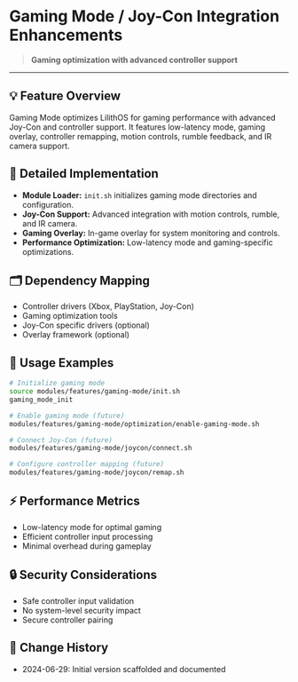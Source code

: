 # Gaming Mode / Joy-Con Integration Enhancements

> **Gaming optimization with advanced controller support**

---

## 💡 Feature Overview
Gaming Mode optimizes LilithOS for gaming performance with advanced Joy-Con and controller support. It features low-latency mode, gaming overlay, controller remapping, motion controls, rumble feedback, and IR camera support.

## 🧠 Detailed Implementation
- **Module Loader:** `init.sh` initializes gaming mode directories and configuration.
- **Joy-Con Support:** Advanced integration with motion controls, rumble, and IR camera.
- **Gaming Overlay:** In-game overlay for system monitoring and controls.
- **Performance Optimization:** Low-latency mode and gaming-specific optimizations.

## 🗂️ Dependency Mapping
- Controller drivers (Xbox, PlayStation, Joy-Con)
- Gaming optimization tools
- Joy-Con specific drivers (optional)
- Overlay framework (optional)

## 🧩 Usage Examples
```sh
# Initialize gaming mode
source modules/features/gaming-mode/init.sh
gaming_mode_init

# Enable gaming mode (future)
modules/features/gaming-mode/optimization/enable-gaming-mode.sh

# Connect Joy-Con (future)
modules/features/gaming-mode/joycon/connect.sh

# Configure controller mapping (future)
modules/features/gaming-mode/joycon/remap.sh
```

## ⚡ Performance Metrics
- Low-latency mode for optimal gaming
- Efficient controller input processing
- Minimal overhead during gameplay

## 🔒 Security Considerations
- Safe controller input validation
- No system-level security impact
- Secure controller pairing

## 📜 Change History
- 2024-06-29: Initial version scaffolded and documented 